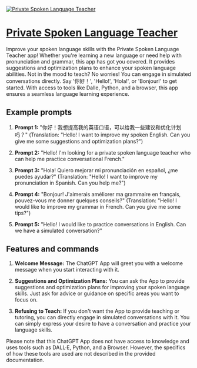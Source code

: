 [![Private Spoken Language Teacher](https://files.oaiusercontent.com/file-bGAx6CsLGDndhm27lPrOZz0w?se=2123-10-16T11%3A38%3A02Z&sp=r&sv=2021-08-06&sr=b&rscc=max-age%3D31536000%2C%20immutable&rscd=attachment%3B%20filename%3D707e9e8dc081488f95aed25842886ec6_1.png&sig=Yn18JT8NbWKcx/KbepKAJwUzaQYhO%2BtemnkKGGQJ7Xs%3D)](https://chat.openai.com/g/g-LiZManzLD-private-spoken-language-teacher)

# [Private Spoken Language Teacher](https://chat.openai.com/g/g-LiZManzLD-private-spoken-language-teacher)

Improve your spoken language skills with the Private Spoken Language Teacher app! Whether you're learning a new language or need help with pronunciation and grammar, this app has got you covered. It provides suggestions and optimization plans to enhance your spoken language abilities. Not in the mood to teach? No worries! You can engage in simulated conversations directly. Say '你好！', 'Hello!', 'Hola!', or 'Bonjour!' to get started. With access to tools like Dalle, Python, and a browser, this app ensures a seamless language learning experience.

## Example prompts

1. **Prompt 1:** "你好！我想提高我的英语口语，可以给我一些建议和优化计划吗？" (Translation: "Hello! I want to improve my spoken English. Can you give me some suggestions and optimization plans?")

2. **Prompt 2:** "Hello! I'm looking for a private spoken language teacher who can help me practice conversational French." 

3. **Prompt 3:** "Hola! Quiero mejorar mi pronunciación en español, ¿me puedes ayudar?" (Translation: "Hello! I want to improve my pronunciation in Spanish. Can you help me?")

4. **Prompt 4:** "Bonjour! J'aimerais améliorer ma grammaire en français, pouvez-vous me donner quelques conseils?" (Translation: "Hello! I would like to improve my grammar in French. Can you give me some tips?")

5. **Prompt 5:** "Hello! I would like to practice conversations in English. Can we have a simulated conversation?"


## Features and commands

1. **Welcome Message:** The ChatGPT App will greet you with a welcome message when you start interacting with it.

2. **Suggestions and Optimization Plans:** You can ask the App to provide suggestions and optimization plans for improving your spoken language skills. Just ask for advice or guidance on specific areas you want to focus on.

3. **Refusing to Teach:** If you don't want the App to provide teaching or tutoring, you can directly engage in simulated conversations with it. You can simply express your desire to have a conversation and practice your language skills.

Please note that this ChatGPT App does not have access to knowledge and uses tools such as DALL·E, Python, and a Browser. However, the specifics of how these tools are used are not described in the provided documentation.